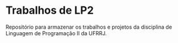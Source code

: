# Trabalhos de LP2
Repositório para armazenar os trabalhos e projetos da disciplina de Linguagem de Programação II da UFRRJ.
